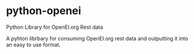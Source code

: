 # python-openei
Python Library for OpenEI.org Rest data

A pyhton librbary for consuming OpenEI.org rest data and outputting it into an easy to use format.
